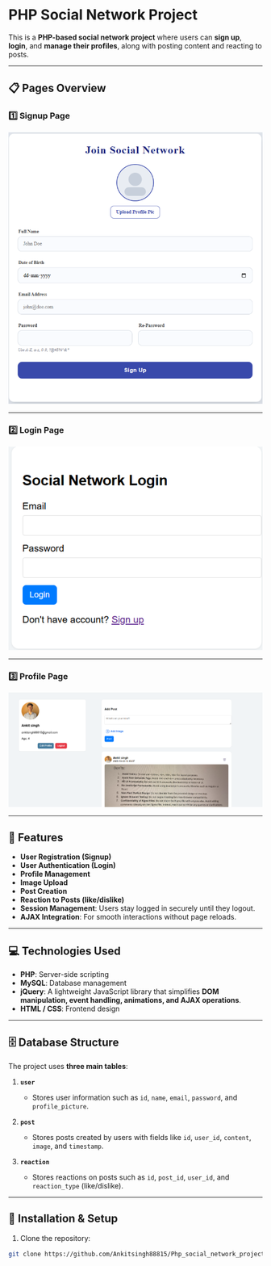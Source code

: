 # PHP Social Network Project

This is a **PHP-based social network project** where users can **sign up**, **login**, and **manage their profiles**, along with posting content and reacting to posts.

---

## 📋 Pages Overview

### 1️⃣ Signup Page
![Signup Page](photo/Screenshot%202025-10-05%20134236.png)

---

### 2️⃣ Login Page
![Login Page](photo/Screenshot%202025-10-05%20134210.png)

---

### 3️⃣ Profile Page
![Profile Page](photo/Screenshot%202025-10-05%20134026.png)

---

## 🚀 Features

- **User Registration (Signup)**
- **User Authentication (Login)**
- **Profile Management**
- **Image Upload**
- **Post Creation**
- **Reaction to Posts (like/dislike)**
- **Session Management**: Users stay logged in securely until they logout.
- **AJAX Integration**: For smooth interactions without page reloads.

---

## 💻 Technologies Used

- **PHP**: Server-side scripting  
- **MySQL**: Database management  
- **jQuery**: A lightweight JavaScript library that simplifies **DOM manipulation, event handling, animations, and AJAX operations**.  
- **HTML / CSS**: Frontend design  

---

## 🗄 Database Structure

The project uses **three main tables**:

1. **`user`**  
   - Stores user information such as `id`, `name`, `email`, `password`, and `profile_picture`.

2. **`post`**  
   - Stores posts created by users with fields like `id`, `user_id`, `content`, `image`, and `timestamp`.

3. **`reaction`**  
   - Stores reactions on posts such as `id`, `post_id`, `user_id`, and `reaction_type` (like/dislike).

---

## 🔧 Installation & Setup

1. Clone the repository:

```bash
git clone https://github.com/Ankitsingh88815/Php_social_network_project.git










